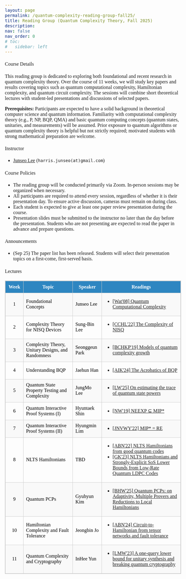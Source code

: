 ```yaml
---
layout: page
permalink: /quantum-complexity-reading-group-fall25/
title: Reading Group (Quantum Complexity Theory, Fall 2025)
description:
nav: false
nav_order: 0
# toc:
#   sidebar: left
---
```

<html>
    <head>
        <link rel="preconnect" href="https://fonts.googleapis.com">
        <link rel="preconnect" href="https://fonts.gstatic.com" crossorigin>
        <link href="https://fonts.googleapis.com/css2?family=Bitter:ital,wght@0,100..900;1,100..900&display=swap" rel="stylesheet">
        <style>
            body {
                font-family: "Bitter", serif;
                font-optical-sizing: auto;
                font-weight: 350;
                font-size: 1rem;
            }
            strong, b {
            font-weight: 600;
            }
            h1 { font-weight: 450; }
            h2 { font-weight: 450; }
            h3 { font-weight: 450; }
            h4, h5, h6 { font-weight: 450; }
        </style>
    </head>
</html>

#### Course Details
This reading group is dedicated to exploring both foundational and recent research in quantum complexity theory. Over the course of 11 weeks, we will study key papers and results covering topics such as quantum computational complexity, Hamiltonian complexity, and quantum circuit complexity. The sessions will combine short theoretical lectures with student-led presentations and discussions of selected papers.

**Prerequisites:** Participants are expected to have a solid background in theoretical computer science and quantum information. Familiarity with computational complexity theory (e.g., P, NP, BQP, QMA) and basic quantum computing concepts (quantum states, unitaries, and measurements) will be assumed. Prior exposure to quantum algorithms or quantum complexity theory is helpful but not strictly required; motivated students with strong mathematical preparation are welcome.

#### Instructor
- [Junseo Lee](https://harris-junseo-lee.github.io/) (`harris.junseo(at)gmail.com`)

#### Course Policies
- The reading group will be conducted primarily via Zoom. In-person sessions may be organized when necessary.
- All participants are required to attend every session, regardless of whether it is their presentation day. To ensure active discussion, cameras must remain on during class.
- Each student is expected to give at least one paper review presentation during the course.
- Presentation slides must be submitted to the instructor no later than the day before the presentation. Students who are not presenting are expected to read the paper in advance and prepare questions.


#### Announcements
- (Sep 25) The paper list has been released. Students will select their presentation topics on a first-come, first-served basis.

<!-- #### Acknowledgement
- We thank [Chirag Wadhwa](https://chirag-w.github.io/) for delivering an excellent special lecture on quantum state certification in Lecture 3.
- We thank [Antonio Anna Mele](https://antonioannamele.com/) for his work on Haar measure theory, which helped us structure the material for Lecture 5. -->

#### Lectures

<!-- All lectures are scheduled for <span style="color:#2e86c1;">Saturdays at 3 PM</span>, except <span style="color:#c0392b;">Lecture 2</span>, which will be held on Sunday. -->

<table style="border-collapse: collapse; width: 100%; border: 1px solid #ccc;">
  <thead style="background-color: #2e86c1; color: white;">
    <tr>
      <th style="padding: 10px; border: 1px solid #ccc;">Week</th>
      <th style="padding: 10px; border: 1px solid #ccc;">Topic</th>
      <th style="padding: 10px; border: 1px solid #ccc;">Speaker</th>
      <th style="padding: 10px; border: 1px solid #ccc;">Readings</th>
    </tr>
  </thead>
  <tbody>
    <tr style="background-color: #f9f9f9;">
      <td style="border: 1px solid #ccc; text-align: center;"><span style="color:#000000;">1</span></td>
      <td style="border: 1px solid #ccc;"><span style="color:#000000;">Foundational Concepts</span></td>
      <td style="border: 1px solid #ccc;"><span style="color:#000000;">Junseo Lee</span></td>
      <td style="border: 1px solid #ccc;">
        <ul>
          <li><a href="https://arxiv.org/abs/0804.3401">[Wat'08] Quantum Computational Complexity</a></li>
        </ul>
      </td>
    </tr>
    <tr>
      <td style="border: 1px solid #ccc; text-align: center;"><span style="color:#000000;">2</span></td>
      <td style="border: 1px solid #ccc;"><span style="color:#000000;">Complexity Theory for NISQ Devices</span></td>
      <td style="border: 1px solid #ccc;"><span style="color:#000000;">Sung-Bin Lee </span></td>
      <td style="border: 1px solid #ccc;">
        <ul>
          <li><a href="https://arxiv.org/abs/2210.07234">[CCHL'22] The Complexity of NISQ</a></li>
        </ul>
      </td>
    </tr>
    <tr style="background-color: #f9f9f9;">
      <td style="border: 1px solid #ccc; text-align: center;"><span style="color:#000000;">3</span></td>
      <td style="border: 1px solid #ccc;"><span style="color:#000000;">Complexity Theory, Unitary Designs, and Randomness</span></td>
      <td style="border: 1px solid #ccc;"><span style="color:#000000;">Seonggeun Park</span></td>
      <td style="border: 1px solid #ccc;">
        <ul>
          <li><a href="https://arxiv.org/abs/1912.04297">[BCHKP'19] Models of quantum complexity growth</a></li>
        </ul>
      </td>
    </tr>
    <tr>
      <td style="border: 1px solid #ccc; text-align: center;"><span style="color:#000000;">4</span></td>
      <td style="border: 1px solid #ccc;"><span style="color:#000000;">Understanding BQP</span></td>
      <td style="border: 1px solid #ccc;"><span style="color:#000000;">Jaehun Han</span></td>
      <td style="border: 1px solid #ccc;">
        <ul>
          <li><a href="https://arxiv.org/abs/2111.10409">[AIK'24] The Acrobatics of BQP</a></li>
        </ul>
      </td>
    </tr>
    <tr style="background-color: #f9f9f9; color:black;">
      <td style="border: 1px solid #ccc; text-align: center;"><span style="color:#000000;">5</span></td>
      <td style="border: 1px solid #ccc;"><span style="color:#000000;">Quantum State Property Testing and Complexity</span></td>
      <td style="border: 1px solid #ccc;"><span style="color:#000000;">JungMo Lee</span></td>
      <td style="border: 1px solid #ccc;">
        <ul>
          <li><a href="https://arxiv.org/abs/2410.13559">[LW'25] On estimating the trace of quantum state powers</a></li>
        </ul>
      </td>
    </tr>
    <tr>
      <td style="border: 1px solid #ccc; text-align: center;"><span style="color:#000000;">6</span></td>
      <td style="border: 1px solid #ccc;"><span style="color:#000000;">Quantum Interactive Proof Systems (I)</span></td>
      <td style="border: 1px solid #ccc;"><span style="color:#000000;">Hyuntaek Shin</span></td>
      <td style="border: 1px solid #ccc;">
        <ul>
          <li><a href="https://arxiv.org/abs/1904.05870">[NW'19] NEEXP ⊆ MIP*</a></li>
        </ul>
      </td>
    </tr>
    <tr style="background-color: #f9f9f9; color:black;">
      <td style="border: 1px solid #ccc; text-align: center;"><span style="color:#000000;">7</span></td>
      <td style="border: 1px solid #ccc;"><span style="color:#000000;">Quantum Interactive Proof Systems (II)</span></td>
      <td style="border: 1px solid #ccc;"><span style="color:#000000;">Hyungmin Lim</span></td>
      <td style="border: 1px solid #ccc;">
        <ul>
          <li><a href="https://arxiv.org/abs/2001.04383">[JNVWY'22] MIP* = RE</a></li>
        </ul>
      </td>
    </tr>
    <tr>
      <td style="border: 1px solid #ccc; text-align: center;"><span style="color:#000000;">8</span></td>
      <td style="border: 1px solid #ccc;"><span style="color:#000000;">NLTS Hamiltonians</span></td>
      <td style="border: 1px solid #ccc;"><span style="color:#000000;">TBD</span></td>
      <td style="border: 1px solid #ccc;">
        <ul>
          <li><a href="https://arxiv.org/abs/2206.13228">[ABN'22] NLTS Hamiltonians from good quantum codes</a></li>
          <li><a href="https://arxiv.org/abs/2311.09503">[GK'23] NLTS Hamiltonians and Strongly-Explicit SoS Lower Bounds from Low-Rate Quantum LDPC Codes</a></li>
        </ul>
      </td>
    </tr>
    <tr style="background-color: #f9f9f9; color:black;">
      <td style="border: 1px solid #ccc; text-align: center;"><span style="color:#000000;">9</span></td>
      <td style="border: 1px solid #ccc;"><span style="color:#000000;">Quantum PCPs</span></td>
      <td style="border: 1px solid #ccc;"><span style="color:#000000;">Gyuhyun Kim</span></td>
      <td style="border: 1px solid #ccc;">
        <ul>
          <li><a href="https://arxiv.org/abs/2403.04841">[BHW'25] Quantum PCPs: on Adaptivity, Multiple Provers and Reductions to Local Hamiltonians</a></li>
        </ul>
      </td>
    </tr>
    <tr>
      <td style="border: 1px solid #ccc; text-align: center;"><span style="color:#000000;">10</span></td>
      <td style="border: 1px solid #ccc;"><span style="color:#000000;">Hamiltonian Complexity and Fault Tolerance</span></td>
      <td style="border: 1px solid #ccc;"><span style="color:#000000;">Jeongbin Jo</span></td>
      <td style="border: 1px solid #ccc;">
        <ul>
          <li><a href="https://arxiv.org/abs/2309.16475">[ABN'24] Circuit-to-Hamiltonian from tensor networks and fault tolerance</a></li>
        </ul>
      </td>
    </tr>
    <tr style="background-color: #f9f9f9; color:black;">
      <td style="border: 1px solid #ccc; text-align: center;"><span style="color:#000000;">11</span></td>
      <td style="border: 1px solid #ccc;"><span style="color:#000000;">Quantum Complexity and Cryptography</span></td>
      <td style="border: 1px solid #ccc;"><span style="color:#000000;">InHee Yun</span></td>
      <td style="border: 1px solid #ccc;">
        <ul>
          <li><a href="https://arxiv.org/abs/2310.08870">[LMW'23] A one-query lower bound for unitary synthesis and breaking quantum cryptography</a></li>
        </ul>
      </td>
    </tr>
  </tbody>
</table>
